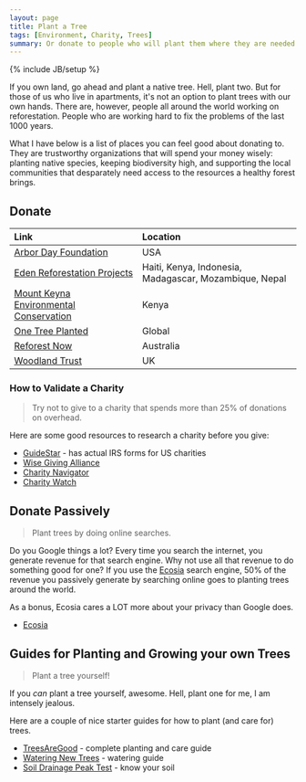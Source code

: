 ```yaml
---
layout: page
title: Plant a Tree
tags: [Environment, Charity, Trees]
summary: Or donate to people who will plant them where they are needed most.
---
```

{% include JB/setup %}

If you own land, go ahead and plant a native tree. Hell, plant two. But for those of us who live in apartments, it's not an option to plant trees with our own hands. There are, however, people all around the world working on reforestation. People who are working hard to fix the problems of the last 1000 years.

What I have below is a list of places you can feel good about donating to. They are trustworthy organizations that will spend your money wisely: planting native species, keeping biodiversity high, and supporting the local communities that desparately need access to the resources a healthy forest brings.


## Donate

Link | Location
:--- | :-------
[Arbor Day Foundation](https://www.arborday.org/) | USA
[Eden Reforestation Projects](https://edenprojects.org/) | Haiti, Kenya, Indonesia, Madagascar, Mozambique, Nepal
[Mount Keyna Environmental Conservation](https://mount-kenya-environmental-conservation.org/) | Kenya
[One Tree Planted](https://onetreeplanted.org/pages/regions) | Global
[Reforest Now](https://www.reforestnow.org.au/) | Australia
[Woodland Trust](https://www.woodlandtrust.org.uk/support-us/give/donations/) | UK


### How to Validate a Charity

> Try not to give to a charity that spends more than 25% of donations on overhead.

Here are some good resources to research a charity before you give:

* [GuideStar](https://www.guidestar.org/) - has actual IRS forms for US charities
* [Wise Giving Alliance](https://www.give.org/)
* [Charity Navigator](https://www.charitynavigator.org/)
* [Charity Watch](https://www.charitywatch.org/)


## Donate Passively

> Plant trees by doing online searches.

Do you Google things a lot? Every time you search the internet, you generate revenue for that search engine. Why not use all that revenue to do something good for one? If you use the [Ecosia](https://www.ecosia.org/) search engine, 50% of the revenue you passively generate by searching online goes to planting trees around the world.

As a bonus, Ecosia cares a LOT more about your privacy than Google does.

* [Ecosia](https://www.ecosia.org/)


## Guides for Planting and Growing your own Trees

> Plant a tree yourself!

If you *can* plant a tree yourself, awesome. Hell, plant one for me, I am intensely jealous.

Here are a couple of nice starter guides for how to plant (and care for) trees.

* [TreesAreGood](https://www.treesaregood.org/treeowner) - complete planting and care guide
* [Watering New Trees](https://extension.umn.edu/planting-and-growing-guides/watering-newly-planted-trees-and-shrubs) - watering guide
* [Soil Drainage Peak Test](https://i.imgur.com/2KiPHab.jpg) - know your soil
